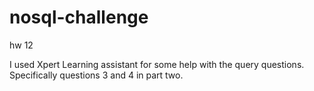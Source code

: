 # nosql-challenge
hw 12


I used Xpert Learning assistant for some help with the query questions. Specifically questions 3 and 4 in part two. 


